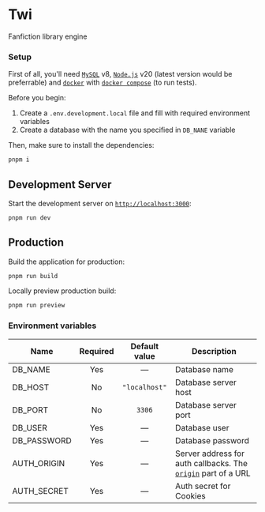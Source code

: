# Twi

Fanfiction library engine

### Setup

First of all, you'll need [`MySQL`](https://www.mysql.com/) v8, [`Node.js`](https://nodejs.org/) v20 (latest version would be preferrable) and [`docker`](https://www.docker.com/) with [`docker compose`](https://docs.docker.com/compose/) (to run tests).

Before you begin:

1. Create a `.env.development.local` file and fill with required environment variables
2. Create a database with the name you specified in `DB_NANE` variable

Then, make sure to install the dependencies:

```bash
pnpm i
```

## Development Server

Start the development server on [`http://localhost:3000`](http://localhost:3000):

```bash
pnpm run dev
```

## Production

Build the application for production:

```bash
pnpm run build
```

Locally preview production build:

```bash
pnpm run preview
```

### Environment variables

| Name        | Required | Default value | Description                                                                                                                  |
|-------------|:--------:|:-------------:|------------------------------------------------------------------------------------------------------------------------------|
| DB_NAME     | Yes      | —             | Database name                                                                                                                |
| DB_HOST     | No       | `"localhost"` | Database server host                                                                                                         |
| DB_PORT     | No       | `3306`        | Database server port                                                                                                         |
| DB_USER     | Yes      | —             | Database user                                                                                                                |
| DB_PASSWORD | Yes      | —             | Database password                                                                                                            |
| AUTH_ORIGIN | Yes      | —             | Server address for auth callbacks. The [`origin`](https://developer.mozilla.org/en-US/docs/Web/API/URL/origin) part of a URL |
| AUTH_SECRET | Yes      | —             | Auth secret for Cookies                                                                                                      |
